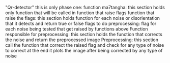 "Qr-detector" 
this is only phase one: 
function ma7tangha: this section holds only function that will be called in function that raise flags 
function that raise the flags: this section holds function for each noise or disorientation that it detects and return true or false
flags to do preprocessing: flag for each noise being tested that get raised by functions above
Function responsible for preprocessing: this section holds the function that corrects the noise and return the preprocessed image 
Preprocessing: this section call the function that correct the raised flag and check for any type of noise to correct at the end it plots the image after being corrected by any type of noise 
